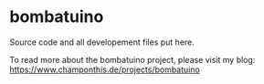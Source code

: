 bombatuino
==========

Source code and all developement files put here.

To read more about the bombatuino project, please visit my blog: https://www.champonthis.de/projects/bombatuino

